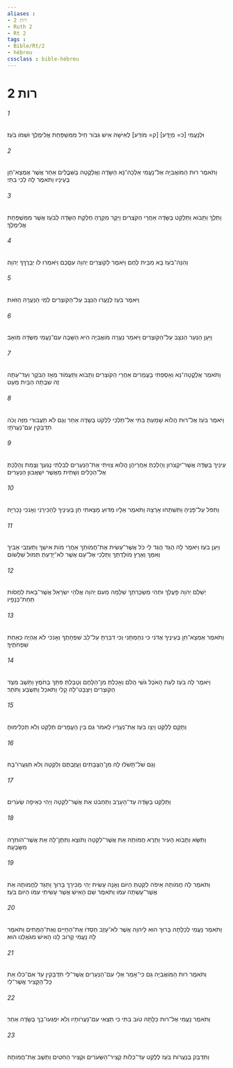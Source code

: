 ```yaml
---
aliases : 
- רות 2
- Ruth 2
- Rt 2
tags : 
- Bible/Rt/2
- hébreu
cssclass : bible-hébreu
---
```


# רות 2

###### 1
וּלְנָעֳמִי [כ= מְיֻדָּע] [ק= מֹודַע] לְאִישָׁהּ אִישׁ גִּבֹּור חַיִל מִמִּשְׁפַּחַת אֱלִימֶלֶךְ וּשְׁמֹו בֹּעַז׃
###### 2
וַתֹּאמֶר רוּת הַמֹּואֲבִיָּה אֶל־נָעֳמִי אֵלְכָה־נָּא הַשָּׂדֶה וַאֲלַקֳטָה בַשִּׁבֳּלִים אַחַר אֲשֶׁר אֶמְצָא־חֵן בְּעֵינָיו וַתֹּאמֶר לָהּ לְכִי בִתִּי׃
###### 3
וַתֵּלֶךְ וַתָּבֹוא וַתְּלַקֵּט בַּשָּׂדֶה אַחֲרֵי הַקֹּצְרִים וַיִּקֶר מִקְרֶהָ חֶלְקַת הַשָּׂדֶה לְבֹעַז אֲשֶׁר מִמִּשְׁפַּחַת אֱלִימֶלֶךְ׃
###### 4
וְהִנֵּה־בֹעַז בָּא מִבֵּית לֶחֶם וַיֹּאמֶר לַקֹּוצְרִים יְהוָה עִםָּכֶם וַיֹּאמְרוּ לֹו יְבָרֶךְךָ יְהוָה׃
###### 5
וַיֹּאמֶר בֹּעַז לְנַעֲרֹו הַנִּצָּב עַל־הַקֹּוצְרִים לְמִי הַנַּעֲרָה הַזֹּאת׃
###### 6
וַיַּעַן הַנַּעַר הַנִּצָּב עַל־הַקֹּוצְרִים וַיֹּאמַר נַעֲרָה מֹואֲבִיָּה הִיא הַשָּׁבָה עִם־נָעֳמִי מִשְּׂדֵה מֹואָב׃
###### 7
וַתֹּאמֶר אֲלַקֳטָה־נָּא וְאָסַפְתִּי בָעֳמָרִים אַחֲרֵי הַקֹּוצְרִים וַתָּבֹוא וַתַּעֲמֹוד מֵאָז הַבֹּקֶר וְעַד־עַתָּה זֶה שִׁבְתָּהּ הַבַּיִת מְעָט׃
###### 8
וַיֹּאמֶר בֹּעַז אֶל־רוּת הֲלֹוא שָׁמַעַתְּ בִּתִּי אַל־תֵּלְכִי לִלְקֹט בְּשָׂדֶה אַחֵר וְגַם לֹא תַעֲבוּרִי מִזֶּה וְכֹה תִדְבָּקִין עִם־נַעֲרֹתָי׃
###### 9
עֵינַיִךְ בַּשָּׂדֶה אֲשֶׁר־יִקְצֹרוּן וְהָלַכְתְּ אַחֲרֵיהֶן הֲלֹוא צִוִּיתִי אֶת־הַנְּעָרִים לְבִלְתִּי נָגְעֵךְ וְצָמִת וְהָלַכְתְּ אֶל־הַכֵּלִים וְשָׁתִית מֵאֲשֶׁר יִשְׁאֲבוּן הַנְּעָרִים׃
###### 10
וַתִּפֹּל עַל־פָּנֶיהָ וַתִּשְׁתַּחוּ אָרְצָה וַתֹּאמֶר אֵלָיו מַדּוּעַ מָצָאתִי חֵן בְּעֵינֶיךָ לְהַכִּירֵנִי וְאָנֹכִי נָכְרִיָּה׃
###### 11
וַיַּעַן בֹּעַז וַיֹּאמֶר לָהּ הֻגֵּד הֻגַּד לִי כֹּל אֲשֶׁר־עָשִׂית אֶת־חֲמֹותֵךְ אַחֲרֵי מֹות אִישֵׁךְ וַתַּעַזְבִי אָבִיךְ וְאִמֵּךְ וְאֶרֶץ מֹולַדְתֵּךְ וַתֵּלְכִי אֶל־עַם אֲשֶׁר לֹא־יָדַעַתְּ תְּמֹול שִׁלְשֹׁום׃
###### 12
יְשַׁלֵּם יְהוָה פָּעֳלֵךְ וּתְהִי מַשְׂכֻּרְתֵּךְ שְׁלֵמָה מֵעִם יְהוָה אֱלֹהֵי יִשְׂרָאֵל אֲשֶׁר־בָּאת לַחֲסֹות תַּחַת־כְּנָפָיו׃
###### 13
וַתֹּאמֶר אֶמְצָא־חֵן בְּעֵינֶיךָ אֲדֹנִי כִּי נִחַמְתָּנִי וְכִי דִבַּרְתָּ עַל־לֵב שִׁפְחָתֶךָ וְאָנֹכִי לֹא אֶהְיֶה כְּאַחַת שִׁפְחֹתֶיךָ׃
###### 14
וַיֹּאמֶר לָה בֹעַז לְעֵת הָאֹכֶל גֹּשִׁי הֲלֹם וְאָכַלְתְּ מִן־הַלֶּחֶם וְטָבַלְתְּ פִּתֵּךְ בַּחֹמֶץ וַתֵּשֶׁב מִצַּד הַקֹּוצְרִים וַיִּצְבָּט־לָהּ קָלִי וַתֹּאכַל וַתִּשְׂבַּע וַתֹּתַר׃
###### 15
וַתָּקָם לְלַקֵּט וַיְצַו בֹּעַז אֶת־נְעָרָיו לֵאמֹר גַּם בֵּין הָעֳמָרִים תְּלַקֵּט וְלֹא תַכְלִימוּהָ׃
###### 16
וְגַם שֹׁל־תָּשֹׁלּוּ לָהּ מִן־הַצְּבָתִים וַעֲזַבְתֶּם וְלִקְּטָה וְלֹא תִגְעֲרוּ־בָהּ׃
###### 17
וַתְּלַקֵּט בַּשָּׂדֶה עַד־הָעָרֶב וַתַּחְבֹּט אֵת אֲשֶׁר־לִקֵּטָה וַיְהִי כְּאֵיפָה שְׂעֹרִים׃
###### 18
וַתִּשָּׂא וַתָּבֹוא הָעִיר וַתֵּרֶא חֲמֹותָהּ אֵת אֲשֶׁר־לִקֵּטָה וַתֹּוצֵא וַתִּתֶּן־לָהּ אֵת אֲשֶׁר־הֹותִרָה מִשָּׂבְעָהּ׃
###### 19
וַתֹּאמֶר לָהּ חֲמֹותָהּ אֵיפֹה לִקַּטְתְּ הַיֹּום וְאָנָה עָשִׂית יְהִי מַכִּירֵךְ בָּרוּךְ וַתַּגֵּד לַחֲמֹותָהּ אֵת אֲשֶׁר־עָשְׂתָה עִמֹּו וַתֹּאמֶר שֵׁם הָאִישׁ אֲשֶׁר עָשִׂיתִי עִמֹּו הַיֹּום בֹּעַז׃
###### 20
וַתֹּאמֶר נָעֳמִי לְכַלָּתָהּ בָּרוּךְ הוּא לַיהוָה אֲשֶׁר לֹא־עָזַב חַסְדֹּו אֶת־הַחַיִּים וְאֶת־הַמֵּתִים וַתֹּאמֶר לָהּ נָעֳמִי קָרֹוב לָנוּ הָאִישׁ מִגֹּאֲלֵנוּ הוּא׃
###### 21
וַתֹּאמֶר רוּת הַמֹּואֲבִיָּה גַּם כִּי־אָמַר אֵלַי עִם־הַנְּעָרִים אֲשֶׁר־לִי תִּדְבָּקִין עַד אִם־כִּלּוּ אֵת כָּל־הַקָּצִיר אֲשֶׁר־לִי׃
###### 22
וַתֹּאמֶר נָעֳמִי אֶל־רוּת כַּלָּתָהּ טֹוב בִּתִּי כִּי תֵצְאִי עִם־נַעֲרֹותָיו וְלֹא יִפְגְּעוּ־בָךְ בְּשָׂדֶה אַחֵר׃
###### 23
וַתִּדְבַּק בְּנַעֲרֹות בֹּעַז לְלַקֵּט עַד־כְּלֹות קְצִיר־הַשְּׂעֹרִים וּקְצִיר הַחִטִּים וַתֵּשֶׁב אֶת־חֲמֹותָהּ׃
